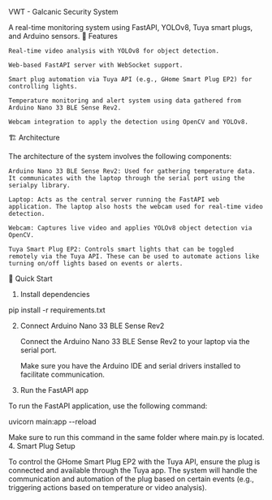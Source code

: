 VWT - Galcanic Security System

A real-time monitoring system using FastAPI, YOLOv8, Tuya smart plugs, and Arduino sensors.
🔧 Features

    Real-time video analysis with YOLOv8 for object detection.

    Web-based FastAPI server with WebSocket support.

    Smart plug automation via Tuya API (e.g., GHome Smart Plug EP2) for controlling lights.

    Temperature monitoring and alert system using data gathered from Arduino Nano 33 BLE Sense Rev2.

    Webcam integration to apply the detection using OpenCV and YOLOv8.

🏗️ Architecture

The architecture of the system involves the following components:

    Arduino Nano 33 BLE Sense Rev2: Used for gathering temperature data. It communicates with the laptop through the serial port using the serialpy library.

    Laptop: Acts as the central server running the FastAPI web application. The laptop also hosts the webcam used for real-time video detection.

    Webcam: Captures live video and applies YOLOv8 object detection via OpenCV.

    Tuya Smart Plug EP2: Controls smart lights that can be toggled remotely via the Tuya API. These can be used to automate actions like turning on/off lights based on events or alerts.

🚀 Quick Start
1. Install dependencies

pip install -r requirements.txt

2. Connect Arduino Nano 33 BLE Sense Rev2

    Connect the Arduino Nano 33 BLE Sense Rev2 to your laptop via the serial port.

    Make sure you have the Arduino IDE and serial drivers installed to facilitate communication.

3. Run the FastAPI app

To run the FastAPI application, use the following command:

uvicorn main:app --reload

Make sure to run this command in the same folder where main.py is located.
4. Smart Plug Setup

To control the GHome Smart Plug EP2 with the Tuya API, ensure the plug is connected and available through the Tuya app. The system will handle the communication and automation of the plug based on certain events (e.g., triggering actions based on temperature or video analysis).
